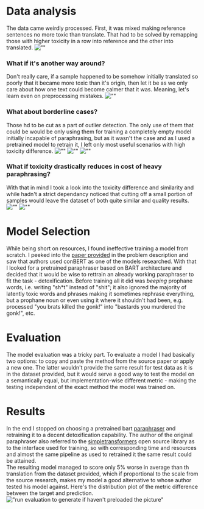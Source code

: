 # Data analysis
The data came weirdly processed. First, it was mixed making reference sentences no more toxic than translate. That had to be solved by remapping those with higher toxicity in a row into reference and the other into translated. ![""](figures/Toxicity%20Scores%20Distribution.png)
### What if it's another way around?
Don't really care, if a sample happened to be somehow initially translated so poorly that it became more toxic than it's origin, then let it be as we only care about how one text could become calmer that it was. Meaning, let's learn even on preprocessing mistakes.
![""](figures/Polarized%20Toxicity%20Scores%20Distribution%20[mark(0.1)%20and%20mark(0.9)%20quantiles].png)
### What about borderline cases?
Those hd to be cut as a part of outlier detection. The only use of them that could be would be only using them for training a completely empty model initially incapable of paraphrasing, but as it wasn't the case and as I used a pretrained model to retrain it, I left only most useful scenarios with high toxicity difference.
![""](figures/Polarized%20Toxicity%20Scores%20Distribution%20[cut(0.1)%20and%20mark(0.9)%20quantiles].png)
![""](figures/Polarized%20Toxicity%20Scores%20Distribution%20[cut(0.1)%20and%20cut(0.9)%20quantiles].png)
![""](figures/Difference%20of%20Reference%20and%20Translated%20Scores%20Distribution%20[marked(min)].png)

### What if toxicity drastically reduces in cost of heavy paraphrasing?
With that in mind I took a look into the toxicity difference and similarity and while hadn't a strict dependancy noticed that cutting off a small portion of samples would leave the dataset of both quite similar and quality results.
![""](figures/Correlation%20matrix.png)
![""](figures/Fit%20Score%20Distribution.png)
# Model Selection
While being short on resources, I found ineffective training a model from scratch. I peeked into the [paper provided](https://arxiv.org/abs/2109.08914) in the problem description and saw that authors used conBERT as one of the models researched. With that I looked for a pretrained paraphraser based on BART architecture and decided that it would be wise to rettrain an already working paraphraser to fit the task - detoxification. Before training all it did was *beeping* prophane words, i.e. writing "sh*t" instead of "shit"; it also ignored the majority of latently toxic words and phrases making it sometimes rephrase everything, but a prophane noun or even using it where it shouldn't had been, e.g. processed "you brats killed the gonk!" into "bastards you murdered the gonk!", etc.
# Evaluation
The model evaluation was a tricky part. To evaluate a model I had basically two options: to copy and paste the method from the source paper or apply a new one. The latter wouldn't provide the same result for test data as it is in the dataset provided, but it would serve a good way to test the model on a semantically equal, but implementation-wise different metric - making the testing independent of the exact method the model was trained on.
# Results
In the end I stopped on choosing a pretrained bart <a href="https://huggingface.co/eugenesiow/bart-paraphrase/blob/main/README.md?code=true" title="paraphraser">paraphraser</a> and retraining it to a decent detoxification capability. The author of the original paraphraser also referred to the <a href="https://github.com/ThilinaRajapakse/simpletransformers/tree/master" title="simpletransformers">simpletransformers</a> open source library as to the interface used for training, so with corresponding time and resources and almost the same pipeline as used to retrained it the same result could be attained.<br>
The resulting model managed to score only 5% worse in average than th translation from the dataset provided, which if proportional to the scale from the source research, makes my model a good alternative to whose author tested his model against. Here's the distribution plot of the metric difference between the target and prediction.
!["run evaluation to generate if haven't preloaded the picture"](figures/Prediction%20loss%20to%20target.png)
